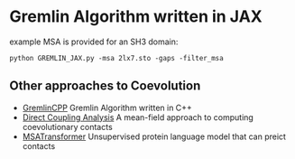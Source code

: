 # Gremlin Algorithm written in JAX

example MSA is provided for an SH3 domain:

`python GREMLIN_JAX.py -msa 2lx7.sto -gaps -filter_msa`

## Other approaches to Coevolution
- [GremlinCPP](https://github.com/sokrypton/GREMLIN_CPP) Gremlin Algorithm written in C++
- [Direct Coupling Analysis](https://github.com/KIT-MBS/pydca) A mean-field approach to computing coevolutionary contacts
- [MSATransformer](https://github.com/rmrao/msa-transformer) Unsupervised protein language model that can preict contacts


